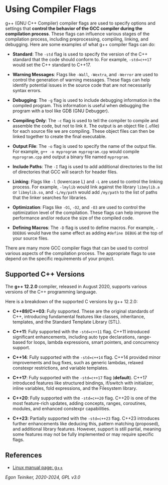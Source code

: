 # Using Compiler Flags

g++ (GNU C++ Compiler) compiler flags are used to specify options and settings that 
**control the behavior of the GCC compiler during the compilation process**. 
These flags can influence various stages of the compilation process, including preprocessing, compiling, linking, and debugging. Here are some examples of what g++ compiler flags can do:

* **Standard**: The `-std` flag is used to specify the version of the C++ standard that the code should conform to. For example, `-std=c++17` would set the C++ standard to C++17.

* **Warning Messages**: Flags like `-Wall`, `-Wextra`, and `-Werror` are used to control the generation of warning messages. These flags can help identify potential issues in the source code that are not necessarily syntax errors.

* **Debugging**: The `-g` flag is used to include debugging information in the compiled program. This information is useful when debugging the program with a tool like GDB (GNU Debugger).

* **Compiling Only**: The `-c` flag is used to tell the compiler to compile and assemble the code, but not to link it. The output is an object file (`.o`file) for each source file we are compiling. These object files can then be linked together to create the final executable.

* **Output File**: The `-o` flag is used to specify the name of the output file. For example, `g++ -o myprogram myprogram.cpp` would compile `myprogram.cpp` and output a binary file named `myprogram`.

* **Include Paths**: The `-I` flag is used to add additional directories to the list of directories that GCC will search for header files.

* **Linking**: Flags like `-l` (lowercase L) and `-L` are used to control the linking process. For example, `-lmylib` would link against the library `libmylib.a` or `libmylib.so`, and `-L/my/path` would add `/my/path` to the list of paths that the linker searches for libraries.

* **Optimization**: Flags like `-O1`, `-O2`, and `-O3` are used to control the optimization level of the compilation. These flags can help improve the performance
and/or reduce the size of the compiled code.

* **Defining Macros**: The `-D` flag is used to define macros. For example, `-DDEBUG` would have the same effect as adding `#define DEBUG` at the top of your source files.

There are many more GCC compiler flags that can be used to control various aspects 
of the compilation process. The appropriate flags to use depend on the specific 
requirements of your project.

## Supported C++ Versions  

The **g++ 12.2.0** compiler, released in August 2020, supports various versions of the 
C++ programming language. 

Here is a breakdown of the supported C versions by g++ 12.2.0:
* **C++89/C++03**: Fully supported.
    These are the original standards of C++, introducing fundamental features 
    like classes, inheritance, templates, and the Standard Template Library (STL).
* **C++11**: Fully supported with the `-std=c++11` flag.
     C++11 introduced significant enhancements, including auto type declarations, 
     range-based for loops, lambda expressions, smart pointers, and concurrency 
     support.
* **C++14**: Fully supported with the `-std=c++14` flag.
    C++14 provided minor improvements and bug fixes, such 
    as generic lambdas, relaxed constexpr restrictions, and variable templates.

* **C++17**: Fully supported with the `-std=c++17` flag (**default**). 
     C++17 introduced features like structured bindings, if/switch with initializer, 
     inline variables, fold expressions, and the Filesystem library.

* **C++20**: Fully supported with the `-std=c++20` flag.
    C++20 is one of the most feature-rich updates, adding concepts, ranges, 
    coroutines, modules, and enhanced constexpr capabilities.

* **C++23**: Partially supported with the `-std=c++23` flag.
    C++23 introduces further enhancements like deducing this, pattern matching 
    (proposed), and additional library features. However, support is still partial, 
    meaning some features may not be fully implemented or may require specific flags.

## References

* [Linux manual page: g++](https://man7.org/linux/man-pages/man1/g++.1.html)


*Egon Teiniker, 2020-2024, GPL v3.0*    



